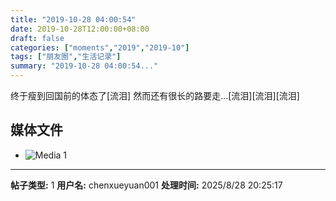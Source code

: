 ```yaml
---
title: "2019-10-28 04:00:54"
date: 2019-10-28T12:00:00+08:00
draft: false
categories: ["moments","2019","2019-10"]
tags: ["朋友圈","生活记录"]
summary: "2019-10-28 04:00:54..."
---
```


终于瘦到回国前的体态了[流泪]
然而还有很长的路要走…[流泪][流泪][流泪]

## 媒体文件

- ![Media 1](/Moments/photos/2019-10-28/201910280400540.jpg)

---

**帖子类型:** 1
**用户名:** chenxueyuan001
**处理时间:** 2025/8/28 20:25:17